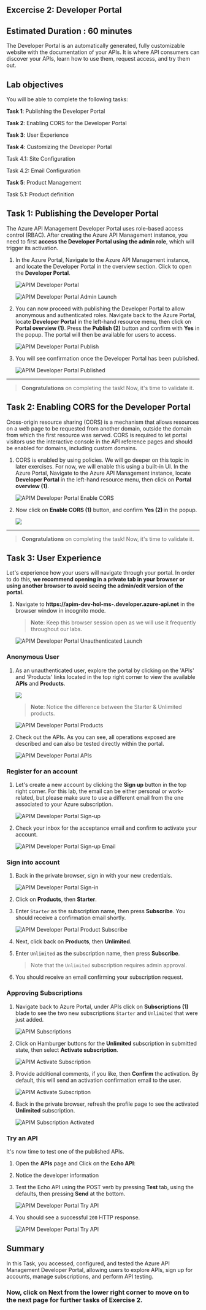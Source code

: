## Excercise 2: Developer Portal

## Estimated Duration : 60 minutes

The Developer Portal is an automatically generated, fully customizable website with the documentation of your APIs. It is where API consumers can discover your APIs, learn how to use them, request access, and try them out.

## Lab objectives

You will be able to complete the following tasks:

**Task 1**: Publishing the Developer Portal

**Task 2**: Enabling CORS for the Developer Portal

**Task 3**: User Experience

**Task 4**: Customizing the Developer Portal

   Task 4.1: Site Configuration
   
   Task 4.2: Email Configuration
   
**Task 5**: Product Management

   Task 5.1: Product definition
   
## Task 1: Publishing the Developer Portal

The Azure API Management Developer Portal uses role-based access control (RBAC). After creating the Azure API Management instance, you need to first **access the Developer Portal using the admin role**, which will trigger its activation.

1. In the Azure Portal, Navigate to the Azure API Management instance, and locate the Developer Portal in the overview section. Click to open the **Developer Portal**.

   ![APIM Developer Portal](media/01.png)

   ![APIM Developer Portal Admin Launch](media/02.png)

1. You can now proceed with publishing the Developer Portal to allow anonymous and authenticated roles. Navigate back to the Azure Portal, locate **Developer Portal** in the left-hand resource menu, then click on **Portal overview (1)**. Press the **Publish (2)** button and confirm with **Yes** in the popup. The portal will then be available for users to access.

   ![APIM Developer Portal Publish](media/03.png)

1. You will see confirmation once the Developer Portal has been published.

   ![APIM Developer Portal Published](media/04.png)

---

> **Congratulations** on completing the task! Now, it's time to validate it.

<validation step="3b8a26c1-5a63-401b-805b-ac1d6498c3b9" />

## Task 2: Enabling CORS for the Developer Portal

Cross-origin resource sharing (CORS) is a mechanism that allows resources on a web page to be requested from another domain, outside the domain from which the first resource was served. CORS is required to let portal visitors use the interactive console in the API reference pages and should be enabled for domains, including custom domains.

1. CORS is enabled by using policies. We will go deeper on this topic in later exercises. For now, we will enable this using a built-in UI. In the Azure Portal, Navigate to the Azure API Management instance, locate **Developer Portal** in the left-hand resource menu, then click on **Portal overview (1)**.

      ![APIM Developer Portal Enable CORS](media/05.png)

1. Now click on **Enable CORS (1)** button, and confirm **Yes (2)** in the popup.

      ![](media/cors.png)

---

> **Congratulations** on completing the task! Now, it's time to validate it.

<validation step="d4b92395-ee33-451e-9dad-898856cea431" />

## Task 3: User Experience

Let's experience how your users will navigate through your portal. In order to do this, **we recommend opening in a private tab in your browser or using another browser to avoid seeing the admin/edit version of the portal.**

1. Navigate to **https://apim-dev-hol-ms-<inject key="Deployment ID" enableCopy="false" />.developer.azure-api.net** in the browser window in incognito mode.


      > **Note**: Keep this browser session open as we will use it frequently throughout our labs.

      ![APIM Developer Portal Unauthenticated Launch](media/06.png)

### Anonymous User

1. As an unauthenticated user, explore the portal by clicking on the 'APIs' and 'Products' links located in the top right corner to view the available **APIs** and **Products**.

      ![](media/exploreapi.png)

      > **Note**: Notice the difference between the Starter & Unlimited products.

      ![APIM Developer Portal Products](media/07.png)

1. Check out the APIs. As you can see, all operations exposed are described and can also be tested directly within the portal.

      ![APIM Developer Portal APIs](media/08.png)

### Register for an account

1. Let's create a new account by clicking the **Sign up** button in the top right corner. For this lab, the email can be either personal or work-related, but please make sure to use a different email from the one associated to your Azure subscription.

      ![APIM Developer Portal Sign-up](media/09.png)

1. Check your inbox for the acceptance email and confirm to activate your account.

      ![APIM Developer Portal Sign-up Email](media/10.png)

### Sign into account

1. Back in the private browser, sign in with your new credentials.

      ![APIM Developer Portal Sign-in](media/11.png)

1. Click on **Products**, then **Starter**.
1. Enter `Starter` as the subscription name, then press **Subscribe**. You should receive a confirmation email shortly.

      ![APIM Developer Portal Product Subscribe](media/12.png)

1. Next, click back on **Products**, then **Unlimited**.
1. Enter `Unlimited` as the subscription name, then press **Subscribe**.
   > Note that the `Unlimited` subscription requires admin approval.
1. You should receive an email confirming your subscription request.

### Approving Subscriptions

1. Navigate back to Azure Portal, under APIs click on **Subscriptions (1)** blade to see the two new subscriptions `Starter` and `Unlimited` that were just added.

      ![APIM Subscriptions](media/P3-T3-AS.png)

1. Click on Hamburger buttons for the **Unlimited** subscription in submitted state, then select **Activate subscription**.

      ![APIM Activate Subscription](media/14.png)

1. Provide additional comments, if you like, then **Confirm** the activation. By default, this will send an activation confirmation email to the user.

      ![APIM Activate Subscription](media/P3-T3-ActSubscription.png)

1. Back in the private browser, refresh the profile page to see the activated **Unlimited** subscription.

      ![APIM Subscription Activated](media/15.png)

### Try an API

It's now time to test one of the published APIs.

1. Open the **APIs** page and Click on the **Echo API**:
1. Notice the developer information
1. Test the Echo API using the POST verb by pressing **Test** tab, using the defaults, then pressing **Send** at the bottom.

      ![APIM Developer Portal Try API](<media/Ex-2-T-3(1).png>)

1. You should see a successful `200` HTTP response.

      ![APIM Developer Portal Try API](<media/Ex-2-T-3(2).png>)

## Summary

In this Task, you accessed, configured, and tested the Azure API Management Developer Portal, allowing users to explore APIs, sign up for accounts, manage subscriptions, and perform API testing.

### Now, click on Next from the lower right corner to move on to the next page for further tasks of Exercise 2.

